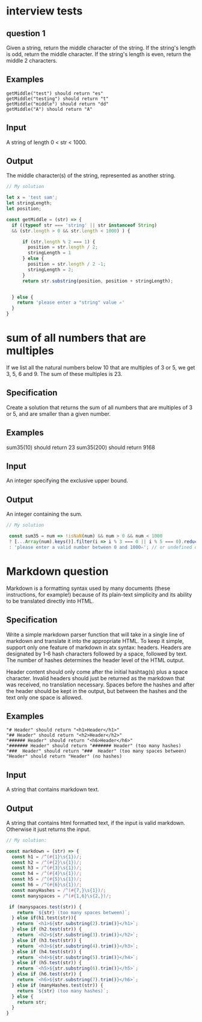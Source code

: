 # interview tests

## question 1

Given a string, return the middle character of the string. If the string's length is odd, return the middle character. If the string's length is even, return the middle 2 characters.

## Examples
```
getMiddle("test") should return "es"
getMiddle("testing") should return "t"
getMiddle("middle") should return "dd"
getMiddle("A") should return "A"
```

## Input

A string of length 0 < str < 1000.

## Output

The middle character(s) of the string, represented as another string.

```js
// My solution

let x = 'test sam';
let stringLength;
let position;

const getMiddle = (str) => {
  if ((typeof str === 'string' || str instanceof String)
  && (str.length > 0 && str.length < 1000) ) {

      if (str.length % 2 === 1) {
        position = str.length / 2;
        stringLength = 1
      } else {
        position = str.length / 2 -1;
        stringLength = 2;
      }
      return str.substring(position, position + stringLength);


  } else {
    return 'please enter a "string" value ✍'
  }
}
```

#  sum of all numbers that are multiples

If we list all the natural numbers below 10 that are multiples of 3 or 5, we get 3, 5, 6 and 9. The sum of these multiples is 23.

## Specification

Create a solution that returns the sum of all numbers that are multiples of 3 or 5, and are smaller than a given number.

## Examples

sum35(10) should return 23
sum35(200) should return 9168

## Input

An integer specifying the exclusive upper bound.

## Output

An integer containing the sum.

```js
// My solution

 const sum35 = num => !isNaN(num) && num > 0 && num < 1000
 ? [...Array(num).keys()].filter(i => i % 3 === 0 || i % 5 === 0).reduce((a,b) => a + b)
 : 'please enter a valid number between 0 and 1000✍'; // or undefined or null
```

# Markdown question

Markdown is a formatting syntax used by many documents (these instructions, for example!) because of its plain-text simplicity and its ability to be translated directly into HTML.

## Specification

Write a simple markdown parser function that will take in a single line of markdown and translate it into the appropriate HTML. To keep it simple, support only one feature of markdown in atx syntax: headers.
Headers are designated by 1-6 hash characters followed by a space, followed by text. The number of hashes determines the header level of the HTML output.

Header content should only come after the initial hashtag(s) plus a space character.
Invalid headers should just be returned as the markdown that was received, no translation necessary.
Spaces before the hashes and after the header should be kept in the output, but between the hashes and the text only one space is allowed.

## Examples
```
"# Header" should return "<h1>Header</h1>"
"## Header" should return "<h2>Header</h2>"
"###### Header" should return "<h6>Header</h6>"
"####### Header" should return "####### Header" (too many hashes)
"###  Header" should return "###  Header" (too many spaces between)
"Header" should return "Header" (no hashes)
```

## Input
A string that contains markdown text.

## Output
A string that contains html formatted text, if the input is valid markdown. Otherwise it just returns the input.

```js
// My solution:

const markdown = (str) => {
  const h1 = /^(#{1}\s{1})/;
  const h2 = /^(#{2}\s{1})/;
  const h3 = /^(#{3}\s{1})/;
  const h4 = /^(#{4}\s{1})/;
  const h5 = /^(#{5}\s{1})/;
  const h6 = /^(#{6}\s{1})/;
  const manyHashes = /^(#{7,}\s{1})/;
  const manyspaces = /^(#{1,6}\s{2,})/;

 if (manyspaces.test(str)) {
    return `${str} (too many spaces between)`;
  } else if(h1.test(str)){
    return `<h1>${str.substring(2).trim()}</h1>`;
  } else if (h2.test(str)) {
    return `<h2>${str.substring(3).trim()}</h2>`;
  } else if (h3.test(str)) {
    return `<h3>${str.substring(4).trim()}</h3>`;
  } else if (h4.test(str)) {
    return `<h4>${str.substring(5).trim()}</h4>`;
  } else if (h5.test(str)) {
    return `<h5>${str.substring(6).trim()}</h5>`;
  } else if (h6.test(str)) {
    return `<h6>${str.substring(7).trim()}</h6>`;
  } else if (manyHashes.test(str)) {
    return `${str} (too many hashes)`;
  } else {
    return str;
  }
}
```